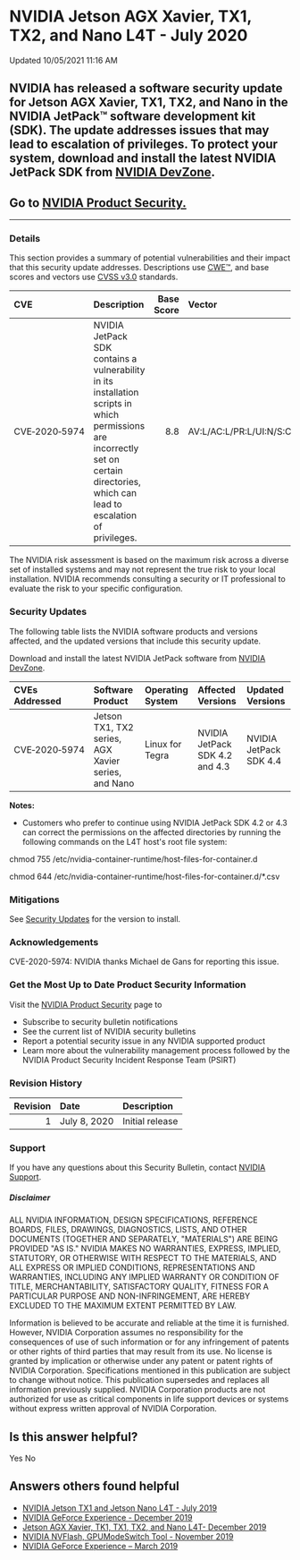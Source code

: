 

 NVIDIA Jetson AGX Xavier, TX1, TX2, and Nano L4T - July 2020
===============================================================================




 Updated 10/05/2021 11:16 AM



NVIDIA has released a software security update for Jetson AGX Xavier, TX1, TX2, and Nano in the NVIDIA JetPack™ software development kit (SDK). The update addresses issues that may lead to escalation of privileges. To protect your system, download and install the latest NVIDIA JetPack SDK from [NVIDIA DevZone](https://developer.nvidia.com/embedded/downloads).
-------------------------------------------------------------------------------------------------------------------------------------------------------------------------------------------------------------------------------------------------------------------------------------------------------------------------------------------------------------------------


Go to [NVIDIA Product Security.](https://www.nvidia.com/product-security/)
--------------------------------------------------------------------------






---




### Details


This section provides a summary of potential vulnerabilities and their impact that this security update addresses. Descriptions use [CWE™](https://cwe.mitre.org/), and base scores and vectors use [CVSS v3.0](https://www.first.org/cvss/v3.0/user-guide) standards.


| CVE | Description | Base Score | Vector |
|:--------------|:-------------------------------------------------------------------------------------------------------------------------------------------------------------------------------------|-------------:|:------------------------------------|
| CVE‑2020‑5974 | NVIDIA JetPack SDK contains a vulnerability in its installation scripts in which permissions are incorrectly set on certain directories, which can lead to escalation of privileges. | 8.8 | AV:L/AC:L/PR:L/UI:N/S:C/C:H/I:H/A:H |
The NVIDIA risk assessment is based on the maximum risk across a diverse set of installed systems and may not represent the true risk to your local installation. NVIDIA recommends consulting a security or IT professional to evaluate the risk to your specific configuration.


### Security Updates


The following table lists the NVIDIA software products and versions affected, and the updated versions that include this security update.


Download and install the latest NVIDIA JetPack software from [NVIDIA DevZone](https://developer.nvidia.com/embedded/downloads).


| CVEs Addressed | Software Product | Operating System | Affected Versions | Updated Versions |
|:-----------------|:----------------------------------------------------|:-------------------|:-------------------------------|:-----------------------|
| CVE‑2020‑5974 | Jetson TX1, TX2 series, AGX Xavier series, and Nano | Linux for Tegra | NVIDIA JetPack SDK 4.2 and 4.3 | NVIDIA JetPack SDK 4.4 |
**Notes:**


* Customers who prefer to continue using NVIDIA JetPack SDK 4.2 or 4.3 can correct the permissions on the affected directories by running the following commands on the L4T host's root file system:


chmod 755 /etc/nvidia-container-runtime/host-files-for-container.d


chmod 644 /etc/nvidia-container-runtime/host-files-for-container.d/\*.csv


### Mitigations


See [Security Updates](#security-updates) for the version to install.


### Acknowledgements


CVE-2020-5974: NVIDIA thanks Michael de Gans for reporting this issue.


### Get the Most Up to Date Product Security Information


Visit the [NVIDIA Product Security](https://www.nvidia.com/security) page to


* Subscribe to security bulletin notifications
* See the current list of NVIDIA security bulletins
* Report a potential security issue in any NVIDIA supported product
* Learn more about the vulnerability management process followed by the NVIDIA Product Security Incident Response Team (PSIRT)


### Revision History



| Revision | Date | Description |
|-----------:|:-------------|:----------------|
| 1 | July 8, 2020 | Initial release |

### Support


If you have any questions about this Security Bulletin, contact [NVIDIA Support](https://www.nvidia.com/object/support.html).


##### Disclaimer


ALL NVIDIA INFORMATION, DESIGN SPECIFICATIONS, REFERENCE BOARDS, FILES, DRAWINGS, DIAGNOSTICS, LISTS, AND OTHER DOCUMENTS (TOGETHER AND SEPARATELY, "MATERIALS") ARE BEING PROVIDED "AS IS." NVIDIA MAKES NO WARRANTIES, EXPRESS, IMPLIED, STATUTORY, OR OTHERWISE WITH RESPECT TO THE MATERIALS, AND ALL EXPRESS OR IMPLIED CONDITIONS, REPRESENTATIONS AND WARRANTIES, INCLUDING ANY IMPLIED WARRANTY OR CONDITION OF TITLE, MERCHANTABILITY, SATISFACTORY QUALITY, FITNESS FOR A PARTICULAR PURPOSE AND NON-INFRINGEMENT, ARE HEREBY EXCLUDED TO THE MAXIMUM EXTENT PERMITTED BY LAW.


Information is believed to be accurate and reliable at the time it is furnished. However, NVIDIA Corporation assumes no responsibility for the consequences of use of such information or for any infringement of patents or other rights of third parties that may result from its use. No license is granted by implication or otherwise under any patent or patent rights of NVIDIA Corporation. Specifications mentioned in this publication are subject to change without notice. This publication supersedes and replaces all information previously supplied. NVIDIA Corporation products are not authorized for use as critical components in life support devices or systems without express written approval of NVIDIA Corporation.










Is this answer helpful?
-----------------------



Yes
No







Answers others found helpful
----------------------------


* [ NVIDIA Jetson TX1 and Jetson Nano L4T - July 2019](/app/answers/detail/a_id/4835/related/1)
* [ NVIDIA GeForce Experience - December 2019](/app/answers/detail/a_id/4954/related/1)
* [ Jetson AGX Xavier, TK1, TX1, TX2, and Nano L4T- December 2019](/app/answers/detail/a_id/4910/related/1)
* [ NVIDIA NVFlash, GPUModeSwitch Tool - November 2019](/app/answers/detail/a_id/4928/related/1)
* [ NVIDIA GeForce Experience – March 2019](/app/answers/detail/a_id/4784/related/1)








